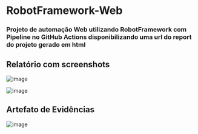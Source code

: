 # RobotFramework-Web
### Projeto de automação Web utilizando RobotFramework com Pipeline no GitHub Actions disponibilizando uma url do report do projeto gerado em html
## Relatório com screenshots
![image](https://github.com/user-attachments/assets/dc4166a2-cc39-4876-865a-33bd1afa55a7)

![image](https://github.com/user-attachments/assets/94f328c1-4dfa-4759-b346-ae6fea2d5272)

## Artefato de Evidências
![image](https://github.com/user-attachments/assets/21e4bb78-efa0-48ee-926b-77e8775b9009)
